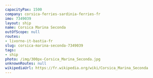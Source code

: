 ```yaml
---
capacityPax: 1500
company: corsica-ferries-sardinia-ferries-fr
imo: 7349039
layout: ship
name: Corsica Marina Seconda
outOfScope: null
routes:
- livorno-it-bastia-fr
slug: corsica-marina-seconda-7349039
tags:
- ship
photo: /img/300px-Corsica_Marina_Seconda.jpg
unknownRoutes: null
wikipediaUrl: https://fr.wikipedia.org/wiki/Corsica_Marina_Seconda
---
```

